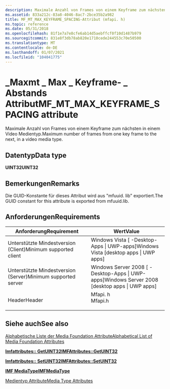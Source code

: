```yaml
---
description: Maximale Anzahl von Frames von einem Keyframe zum nächsten in einem Video Medientyp.
ms.assetid: 833a212c-83a8-4046-8ac7-2bce35b2a982
title: MF_MT_MAX_KEYFRAME_SPACING-Attribut (mfapi. h)
ms.topic: reference
ms.date: 05/31/2018
ms.openlocfilehash: 81f1e7a7e8cfe6ab14d5aebffcf0f10d1487b979
ms.sourcegitcommit: 831e8f3db78ab820e1710cede244553c70e50500
ms.translationtype: MT
ms.contentlocale: de-DE
ms.lasthandoff: 01/07/2021
ms.locfileid: "104041775"
---
```

# <a name="mf_mt_max_keyframe_spacing-attribute"></a><span data-ttu-id="09cc2-103">\_Maxmt \_ Max \_ Keyframe- \_ Abstands Attribut</span><span class="sxs-lookup"><span data-stu-id="09cc2-103">MF\_MT\_MAX\_KEYFRAME\_SPACING attribute</span></span>

<span data-ttu-id="09cc2-104">Maximale Anzahl von Frames von einem Keyframe zum nächsten in einem Video Medientyp.</span><span class="sxs-lookup"><span data-stu-id="09cc2-104">Maximum number of frames from one key frame to the next, in a video media type.</span></span>

## <a name="data-type"></a><span data-ttu-id="09cc2-105">Datentyp</span><span class="sxs-lookup"><span data-stu-id="09cc2-105">Data type</span></span>

<span data-ttu-id="09cc2-106">**UINT32**</span><span class="sxs-lookup"><span data-stu-id="09cc2-106">**UINT32**</span></span>

## <a name="remarks"></a><span data-ttu-id="09cc2-107">Bemerkungen</span><span class="sxs-lookup"><span data-stu-id="09cc2-107">Remarks</span></span>

<span data-ttu-id="09cc2-108">Die GUID-Konstante für dieses Attribut wird aus "mfuuid. lib" exportiert.</span><span class="sxs-lookup"><span data-stu-id="09cc2-108">The GUID constant for this attribute is exported from mfuuid.lib.</span></span>

## <a name="requirements"></a><span data-ttu-id="09cc2-109">Anforderungen</span><span class="sxs-lookup"><span data-stu-id="09cc2-109">Requirements</span></span>



| <span data-ttu-id="09cc2-110">Anforderung</span><span class="sxs-lookup"><span data-stu-id="09cc2-110">Requirement</span></span> | <span data-ttu-id="09cc2-111">Wert</span><span class="sxs-lookup"><span data-stu-id="09cc2-111">Value</span></span> |
|-------------------------------------|------------------------------------------------------------------------------------|
| <span data-ttu-id="09cc2-112">Unterstützte Mindestversion (Client)</span><span class="sxs-lookup"><span data-stu-id="09cc2-112">Minimum supported client</span></span><br/> | <span data-ttu-id="09cc2-113">Windows Vista \[ -Desktop-Apps \| UWP-apps\]</span><span class="sxs-lookup"><span data-stu-id="09cc2-113">Windows Vista \[desktop apps \| UWP apps\]</span></span><br/>                              |
| <span data-ttu-id="09cc2-114">Unterstützte Mindestversion (Server)</span><span class="sxs-lookup"><span data-stu-id="09cc2-114">Minimum supported server</span></span><br/> | <span data-ttu-id="09cc2-115">Windows Server 2008 \[ -Desktop-Apps \| UWP-apps\]</span><span class="sxs-lookup"><span data-stu-id="09cc2-115">Windows Server 2008 \[desktop apps \| UWP apps\]</span></span><br/>                        |
| <span data-ttu-id="09cc2-116">Header</span><span class="sxs-lookup"><span data-stu-id="09cc2-116">Header</span></span><br/>                   | <dl> <span data-ttu-id="09cc2-117"><dt>Mfapi. h</dt></span><span class="sxs-lookup"><span data-stu-id="09cc2-117"><dt>Mfapi.h</dt></span></span> </dl> |



## <a name="see-also"></a><span data-ttu-id="09cc2-118">Siehe auch</span><span class="sxs-lookup"><span data-stu-id="09cc2-118">See also</span></span>

<dl> <dt>

[<span data-ttu-id="09cc2-119">Alphabetische Liste der Media Foundation Attribute</span><span class="sxs-lookup"><span data-stu-id="09cc2-119">Alphabetical List of Media Foundation Attributes</span></span>](alphabetical-list-of-media-foundation-attributes.md)
</dt> <dt>

[<span data-ttu-id="09cc2-120">**Imfattributes:: GetUINT32**</span><span class="sxs-lookup"><span data-stu-id="09cc2-120">**IMFAttributes::GetUINT32**</span></span>](/windows/desktop/api/mfobjects/nf-mfobjects-imfattributes-getuint32)
</dt> <dt>

[<span data-ttu-id="09cc2-121">**Imfattributes:: SetUINT32**</span><span class="sxs-lookup"><span data-stu-id="09cc2-121">**IMFAttributes::SetUINT32**</span></span>](/windows/desktop/api/mfobjects/nf-mfobjects-imfattributes-setuint32)
</dt> <dt>

[<span data-ttu-id="09cc2-122">**IMF MediaType**</span><span class="sxs-lookup"><span data-stu-id="09cc2-122">**IMFMediaType**</span></span>](/windows/desktop/api/mfobjects/nn-mfobjects-imfmediatype)
</dt> <dt>

[<span data-ttu-id="09cc2-123">Medientyp Attribute</span><span class="sxs-lookup"><span data-stu-id="09cc2-123">Media Type Attributes</span></span>](media-type-attributes.md)
</dt> </dl>

 

 





